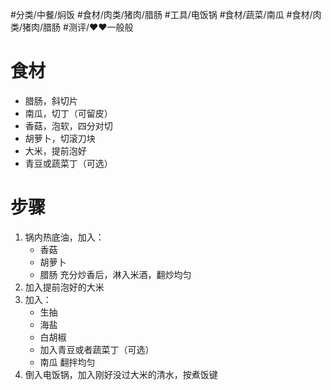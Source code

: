 #分类/中餐/焖饭 #食材/肉类/猪肉/腊肠 #工具/电饭锅 #食材/蔬菜/南瓜 #食材/肉类/猪肉/腊肠 #测评/❤️❤️一般般

# 食材
- 腊肠，斜切片
- 南瓜，切丁（可留皮）
- 香菇，泡软，四分对切
- 胡萝卜，切滚刀块
- 大米，提前泡好
- 青豆或蔬菜丁（可选）

# 步骤
1. 锅内热底油，加入：
   - 香菇
   - 胡萝卜
   - 腊肠
    充分炒香后，淋入米酒，翻炒均匀
2. 加入提前泡好的大米
3. 加入：
   - 生抽
   - 海盐
   - 白胡椒
   - 加入青豆或者蔬菜丁（可选）
   - 南瓜
	翻拌均匀
1. 倒入电饭锅，加入刚好没过大米的清水，按煮饭键